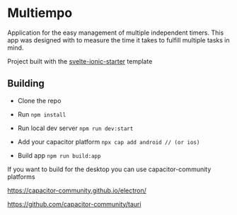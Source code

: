 # Multiempo

Application for the easy management of multiple independent timers.
This app was designed with to measure the time it takes to fulfill multiple tasks in mind.

Project built with the [svelte-ionic-starter](https://github.com/Zettexe/svelte-ionic-starter) template

## Building

- Clone the repo

- Run ```npm install```

- Run local dev server ```npm run dev:start```

- Add your capacitor platform ```npx cap add android // (or ios)```

- Build app ```npm run build:app```

If you want to build for the desktop you can use capacitor-community platforms

https://capacitor-community.github.io/electron/

https://github.com/capacitor-community/tauri